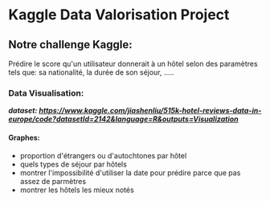 # Kaggle Data Valorisation Project


##  Notre challenge Kaggle:
Prédire le score qu'un utilisateur donnerait à un hôtel selon des paramètres tels que: sa nationalité, la durée de son séjour, .....

### Data Visualisation:
___dataset: https://www.kaggle.com/jiashenliu/515k-hotel-reviews-data-in-europe/code?datasetId=2142&language=R&outputs=Visualization___

#### Graphes:
  - proportion d'étrangers ou d'autochtones par hôtel
  - quels types de séjour par hôtels 
  - montrer l'impossibilité d'utiliser la date pour prédire parce que pas assez de parmètres
  - montrer les hôtels les mieux notés 
  
